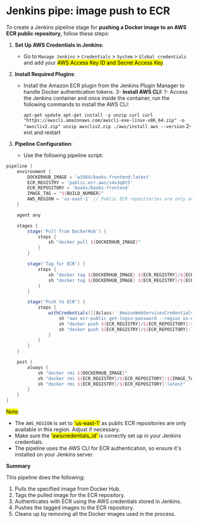 # Jenkins pipe: image push to ECR

To create a Jenkins pipeline stage for **pushing a Docker image to an AWS ECR public repository,** follow these steps:

1. **Set Up AWS Credentials in Jenkins**:
   
   - Go to `Manage Jenkins` > `Credentials` > `System` > `Global credentials` and add your <mark>AWS Access Key ID and Secret Access Key</mark>.

2. **Install Required Plugins**:
   
   - Install the Amazon ECR plugin from the Jenkins Plugin Manager to handle Docker authentication tokens.
3- **Install AWS CLI:**
   1- Access the Jenkins container and once inside the container, run the following commands to install the AWS CLI:
      
      `apt-get update
      apt-get install -y unzip curl
      curl "https://awscli.amazonaws.com/awscli-exe-linux-x86_64.zip" -o "awscliv2.zip"
      unzip awscliv2.zip
      ./aws/install
      aws --version`
   2- eixt and restart

4. **Pipeline Configuration**:
   
   - Use the following pipeline script:

```groovy
pipeline {
    environment {
        DOCKERHUB_IMAGE = 'w3564/books-frontend:latest'
        ECR_REGISTRY = 'public.ecr.aws/s4x3q8t5'
        ECR_REPOSITORY = 'books/books-frontend'
        IMAGE_TAG = "${BUILD_NUMBER}"
        AWS_REGION = 'us-east-1' // Public ECR repositories are only available in us-east-1
    }

    agent any

    stages {
        stage('Pull from DockerHub') {
            steps {
                sh "docker pull ${DOCKERHUB_IMAGE}"
            }
        }

        stage('Tag for ECR') {
            steps {
                sh "docker tag ${DOCKERHUB_IMAGE} ${ECR_REGISTRY}/${ECR_REPOSITORY}:${IMAGE_TAG}"
                sh "docker tag ${DOCKERHUB_IMAGE} ${ECR_REGISTRY}/${ECR_REPOSITORY}:latest"
            }
        }

        stage('Push to ECR') {
            steps {
                withCredentials([[$class: 'AmazonWebServicesCredentialsBinding', credentialsId: 'awscredentials_id']]) {
                    sh "aws ecr-public get-login-password --region us-east-1 | docker login --username AWS --password-stdin ${ECR_REGISTRY}"
                    sh "docker push ${ECR_REGISTRY}/${ECR_REPOSITORY}:${IMAGE_TAG}"
                    sh "docker push ${ECR_REGISTRY}/${ECR_REPOSITORY}:latest"
                }
            }
        }
    }

    post {
        always {
            sh "docker rmi ${DOCKERHUB_IMAGE}"
            sh "docker rmi ${ECR_REGISTRY}/${ECR_REPOSITORY}:${IMAGE_TAG}"
            sh "docker rmi ${ECR_REGISTRY}/${ECR_REPOSITORY}:latest"
        }
    }
}
```

<mark>Note</mark>:

- The `AWS_REGION` is set to <mark>'us-east-1'</mark> as public ECR repositories are only available in this region. Adjust if necessary.
- Make sure the <mark>'awscredentials_id' </mark>is correctly set up in your Jenkins credentials.
- The pipeline uses the AWS CLI for ECR authentication, so ensure it's installed on your Jenkins server.

**Summary**

This pipeline does the following:

1. Pulls the specified image from Docker Hub.
2. Tags the pulled image for the ECR repository.
3. Authenticates with ECR using the AWS credentials stored in Jenkins.
4. Pushes the tagged images to the ECR repository.
5. Cleans up by removing all the Docker images used in the process.
